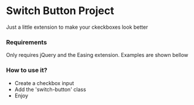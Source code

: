 # Switch Button Project
Just a little extension to make your ckeckboxes look better
### Requirements
Only requires jQuery and the Easing extension. Examples are shown bellow
### How to use it?
* Create a checkbox input
* Add the 'switch-button' class
* Enjoy
